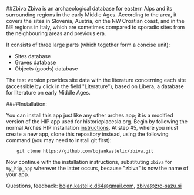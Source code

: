 ##Zbiva
Zbiva is an archaeological database for eastern Alps and its surrounding regions in the early Middle Ages. According to the area, it covers the sites in Slovenia, Austria, on the NW Croatian coast, and in the NE regions in Italy, which are sometimes compared to sporadic sites from the neighbouring areas and previous era.

It consists of three large parts (which together form a concise unit):
- Sites database
- Graves database
- Objects (goods) database

The test version provides site data with the literature concerning each site (accessible by click in the field "Literature"), based on Libera, a database for literature on early Middle Ages.

####Installation:

You can install this app just like any other arches app; it is a modified version of the HIP app used for historicplacesla.org.  Begin by following the normal Arches HIP installation [instructions](http://arches-hip.readthedocs.org/en/latest/getting-started/#installating-arches-hip).  At step #5, where you must create a new app, clone this repository instead, using the following command (you may need to install git first):

        git clone https://github.com/bojankastelic/zbiva.git

Now continue with the installation instructions, substituting `zbiva` for `my_hip_app` wherever the latter occurs, because "zbiva" is now the name of your app.

Questions, feedback: bojan.kastelic.d64@gmail.com, zbiva@zrc-sazu.si